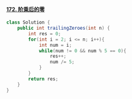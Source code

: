 #### [172. 阶乘后的零](https://leetcode-cn.com/problems/factorial-trailing-zeroes/)

``` java 
class Solution {
    public int trailingZeroes(int n) {
        int res = 0;
        for(int i = 2; i <= n; i++){
            int num = i;
            while(num != 0 && num % 5 == 0){
                res++;
                num /= 5;
            }
        }
        return res;
    }
}
```

